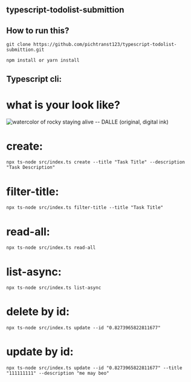 ## typescript-todolist-submittion
## How to run this?

`git clone https://github.com/pichtranst123/typescript-todolist-submittion.git`



`npm install or yarn install`

## Typescript cli:

# what is your look like?
![watercolor of rocky staying alive -- DALLE (original, digital ink)](./ths.png "watercolor of rocky staying alive -- DALLE (original, digital ink)")

# create:

`npx ts-node src/index.ts create --title "Task Title" --description "Task Description"`

# filter-title:

`npx ts-node src/index.ts filter-title --title "Task Title"`

# read-all:

`npx ts-node src/index.ts read-all`

# list-async:

`npx ts-node src/index.ts list-async`

# delete by id:

`npx ts-node src/index.ts update --id "0.8273965822811677"`

# update by id:

`npx ts-node src/index.ts update --id "0.8273965822811677" --title "111111111" --description "me may beo"`
          


